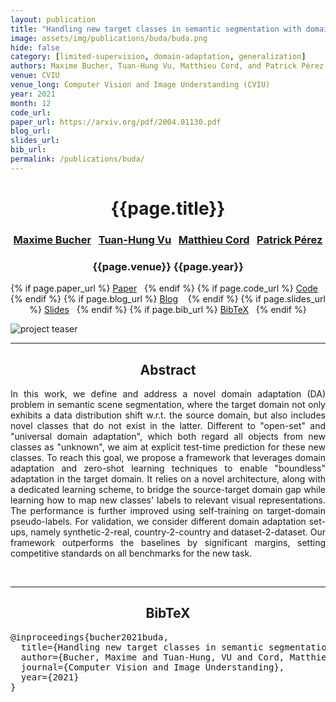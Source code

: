```yaml
---
layout: publication
title: "Handling new target classes in semantic segmentation with domain adaptation" 
image: assets/img/publications/buda/buda.png
hide: false
category: [limited-supervision, domain-adaptation, generalization]
authors: Maxime Bucher, Tuan-Hung Vu, Matthieu Cord, and Patrick Pérez
venue: CVIU
venue_long: Computer Vision and Image Understanding (CVIU)
year: 2021
month: 12
code_url: 
paper_url: https://arxiv.org/pdf/2004.01130.pdf
blog_url: 
slides_url: 
bib_url: 
permalink: /publications/buda/
---
```


<h1 align="center"> {{page.title}} </h1>
<!-- Simple call of authors -->
<!-- <h3 align="center"> {{page.authors}} </h3> -->
<!-- Alternatively you can add links to author pages -->
<h3 align="center"> <a href="https://maximebucher.github.io/">Maxime Bucher</a>&nbsp;&nbsp; <a href="https://tuanhungvu.github.io/">Tuan-Hung Vu</a>&nbsp;&nbsp;  <a href="https://cord.isir.upmc.fr/">Matthieu Cord</a>&nbsp;&nbsp; <a href="https://ptrckprz.github.io/">Patrick Pérez</a></h3>


<h3 align="center"> {{page.venue}} {{page.year}} </h3>

<div align="center">
  <p>
    {% if page.paper_url %}
    <a href="{{ page.paper_url }}"><i class="far fa-file-pdf"></i> Paper</a>&nbsp;&nbsp;
    {% endif %}
    {% if page.code_url %}
    <a href="{{ page.code_url }}"><i class="fab fa-github"></i> Code</a> &nbsp;&nbsp;
    {% endif %}
    {% if page.blog_url %}
    <a href="{{ page.blog_url }}"><i class="fab fa-blogger"></i> Blog</a> &nbsp;&nbsp;
    {% endif %}
    {% if page.slides_url %}
    <a href="{{ page.slides_url }}"><i class="far fa-file-pdf"></i> Slides</a>&nbsp;&nbsp;
    {% endif %}
    {% if page.bib_url %}
    <a href="{{ page.bib_url}}"><i class="far fa-file-alt"></i> BibTeX</a>&nbsp;&nbsp;
    {% endif %}
  </p>
</div>

<div class="publication-teaser">
    <img src="../../{{ page.image }}" alt="project teaser"/>
</div>


<hr>

<h2  align="center"> Abstract</h2>

<p align="justify">In this work, we define and address a novel domain adaptation (DA) problem in semantic scene segmentation, where the target domain not only exhibits a data distribution shift w.r.t. the source domain, but also includes novel classes that do not exist in the latter. Different to "open-set" and "universal domain adaptation", which both regard all objects from new classes as "unknown", we aim at explicit test-time prediction for these new classes. To reach this goal, we propose a framework that leverages domain adaptation and zero-shot learning techniques to enable "boundless" adaptation in the target domain. It relies on a novel architecture, along with a dedicated learning scheme, to bridge the source-target domain gap while learning how to map new classes' labels to relevant visual representations. The performance is further improved using self-training on target-domain pseudo-labels. For validation, we consider different domain adaptation set-ups, namely synthetic-2-real, country-2-country and dataset-2-dataset. Our framework outperforms the baselines by significant margins, setting competitive standards on all benchmarks for the new task.</p>

<br>

<hr>

<h2  align="center">BibTeX</h2>
<left>
  <pre class="bibtex-box">
@inproceedings{bucher2021buda,
  title={Handling new target classes in semantic segmentation with domain adaptation},
  author={Bucher, Maxime and Tuan-Hung, VU and Cord, Matthieu and P{\'e}rez, Patrick},
  journal={Computer Vision and Image Understanding},
  year={2021}
}</pre>
</left>

<br>
